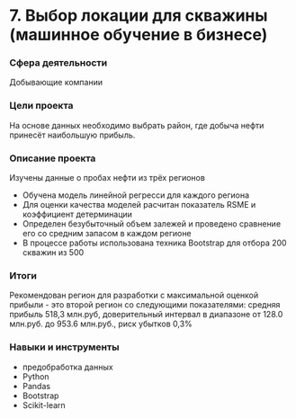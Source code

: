 # 7. Выбор локации для скважины (машинное обучение в бизнесе)

### Сфера деятельности
Добывающие компании 

### Цели проекта

На основе данных необходимо выбрать район, где добыча нефти принесёт наибольшую прибыль.

### Описание проекта

Изучены данные о пробах нефти из трёх регионов
- Обучена модель линейной регресси для каждого региона
- Для оценки качества моделей расчитан показатель RSME и коэффициент детерминации
- Определен безубыточный объем залежей и проведено сравнение его со средним запасом в каждом регионе
- В процессе работы использована техника Bootstrap для отбора 200 скважин из 500

### Итоги

Рекомендован регион для разработки с максимальной оценкой прибыли - это второй регион со следующими показателями: средняя прибыль 518,3 млн.руб, доверительный интервал в диапазоне от 128.0 млн.руб. до 953.6 млн.руб., риск убытков 0,3%


### Навыки и инструменты

- предобработка данных
- Python
- Pandas
- Bootstrap
- Scikit-learn